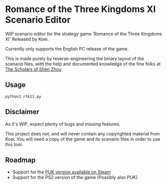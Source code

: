 # Romance of the Three Kingdoms XI Scenario Editor

WIP scenario editor for the strategy game 'Romance of the Three Kingdoms XI' Released by Koei.

Currently only supports the English PC release of the game.

This is made purely by reverse-engineering the binary layout of the scenario files, with the help and documented knowledge of the fine folks at [The Scholars of Shen Zhou](https://the-scholars.com/)

## Usage
`python3 rtk11.py`

## Disclaimer

As it's WIP, expect plenty of bugs and missing features.

This project does not, and will never contain any copyrighted material from Koei. You will need a copy of the game and its scenario files in order to use this tool.

## Roadmap

- Support for the [PUK version available on Steam](https://store.steampowered.com/app/628070)
- Support for the PS2 version of the game (Possibly also PUK)
